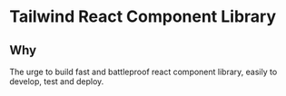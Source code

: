 # Tailwind React Component Library

## Why

The urge to build fast and battleproof react component library, easily to develop, test and deploy.
